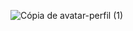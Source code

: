 
![Cópia de avatar-perfil (1)](https://github.com/user-attachments/assets/4d08e160-ef9f-4524-89b7-17a6af236d18)
